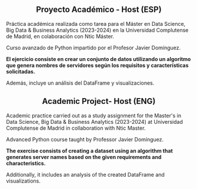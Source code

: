 <h2 align="center"><b>Proyecto Académico - Host (ESP)</b></h2>

Práctica académica realizada como tarea para el Máster en Data Science, Big Data & Business Analytics (2023-2024) en la Universidad Complutense de Madrid, en colaboración con Ntic Máster.

Curso avanzado de Python impartido por el Profesor Javier Domínguez.

**El ejercicio consiste en crear un conjunto de datos utilizando un algoritmo que genera nombres de servidores según los requisitos y características solicitadas.**

Además, incluye un análisis del DataFrame y visualizaciones.

<h2 align="center"><b>Academic Project- Host (ENG)</b></h2>


Academic practice carried out as a study assignment for the Master's in Data Science, Big Data & Business Analytics (2023-2024) at Universidad Complutense de Madrid in collaboration with Ntic Master.

Advanced Python course taught by Professor Javier Domínguez.


**The exercise consists of creating a dataset using an algorithm that generates server names based on the given requirements and characteristics.**

Additionally, it includes an analysis of the created DataFrame and visualizations.
